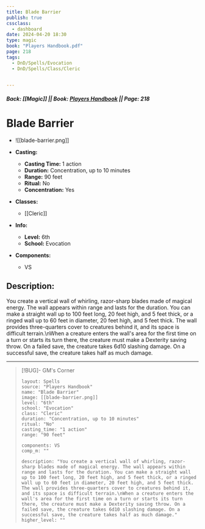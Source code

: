 ```yaml
---
title: Blade Barrier
publish: true
cssclass:
  - dashboard
date: 2024-04-20 18:30
type: magic
book: "Players Handbook.pdf"
page: 218
tags:
  - DnD/Spells/Evocation
  - DnD/Spells/Class/Cleric


---
```


##### Back: [[Magic]] || Book: [Players Handbook](https://drive.google.com/drive/folders/1O5bhpYizcIT5xxAoLOuzCRht_PVS7VSG?usp=sharing) || Page: 218

# Blade Barrier
- ![[blade-barrier.png]]
- **Casting:**
    - **Casting Time:** 1 action
    - **Duration:** Concentration, up to 10 minutes
    - **Range:** 90 feet
    - **Ritual:** No
    - **Concentration:** Yes
- **Classes:**
    - [[Cleric]]

- **Info:**
    - **Level:** 6th
    - **School:** Evocation
- **Components:**
    - VS


## Description:
You create a vertical wall of whirling, razor-sharp blades made of magical energy. The wall appears within range and lasts for the duration. You can make a straight wall up to 100 feet long, 20 feet high, and 5 feet thick, or a ringed wall up to 60 feet in diameter, 20 feet high, and 5 feet thick. The wall provides three-quarters cover to creatures behind it, and its space is difficult terrain.\nWhen a creature enters the wall's area for the first time on a turn or starts its turn there, the creature must make a Dexterity saving throw. On a failed save, the creature takes 6d10 slashing damage. On a successful save, the creature takes half as much damage.



---

> [!BUG]- GM's Corner
>
> ```statblock
> layout: Spells
> source: "Players Handbook"
> name: "Blade Barrier"
> image: [[blade-barrier.png]]
> level: "6th"
> school: "Evocation"
> class: "Cleric"
> duration: "Concentration, up to 10 minutes"
> ritual: "No"
> casting_time: "1 action"
> range: "90 feet"
>
> components: VS
> comp_m: ""
>
> description: "You create a vertical wall of whirling, razor-sharp blades made of magical energy. The wall appears within range and lasts for the duration. You can make a straight wall up to 100 feet long, 20 feet high, and 5 feet thick, or a ringed wall up to 60 feet in diameter, 20 feet high, and 5 feet thick. The wall provides three-quarters cover to creatures behind it, and its space is difficult terrain.\nWhen a creature enters the wall's area for the first time on a turn or starts its turn there, the creature must make a Dexterity saving throw. On a failed save, the creature takes 6d10 slashing damage. On a successful save, the creature takes half as much damage."
> higher_level: ""
> ```

